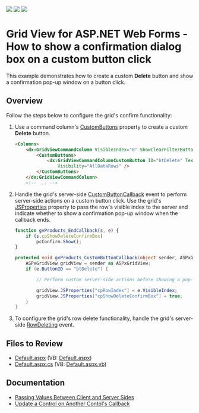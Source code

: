 <!-- default badges list -->
![](https://img.shields.io/endpoint?url=https://codecentral.devexpress.com/api/v1/VersionRange/128542995/14.2.3%2B)
[![](https://img.shields.io/badge/Open_in_DevExpress_Support_Center-FF7200?style=flat-square&logo=DevExpress&logoColor=white)](https://supportcenter.devexpress.com/ticket/details/E4126)
[![](https://img.shields.io/badge/📖_How_to_use_DevExpress_Examples-e9f6fc?style=flat-square)](https://docs.devexpress.com/GeneralInformation/403183)
<!-- default badges end -->
# Grid View for ASP.NET Web Forms - How to show a confirmation dialog box on a custom button click

This example demonstrates how to create a custom **Delete** button and show a confirmation pop-up window on a button click.

## Overview

Follow the steps below to configure the grid's confirm functionality:

1. Use a command column's [CustomButtons](https://docs.devexpress.com/AspNet/DevExpress.Web.GridViewCommandColumn.CustomButtons) property to create a custom **Delete** button.

    ```aspx
    <Columns>
        <dx:GridViewCommandColumn VisibleIndex="0" ShowClearFilterButton="True">
            <CustomButtons>
                <dx:GridViewCommandColumnCustomButton ID="btDelete" Text="Delete"
                    Visibility="AllDataRows" />
            </CustomButtons>
        </dx:GridViewCommandColumn>
        <!-- ... -->
    ```

2. Handle the grid's server-side [CustomButtonCallback](https://docs.devexpress.com/AspNet/DevExpress.Web.ASPxGridView.CustomButtonCallback) event to perform server-side actions on a custom button click. Use the grid's [JSProperties](https://docs.devexpress.com/AspNet/DevExpress.Web.ASPxGridBase.JSProperties) property to pass the row's visible index to the server and indicate whether to show a confirmation pop-up window when the callback ends.

    ```js
    function gvProducts_EndCallback(s, e) {
        if (s.cpShowDeleteConfirmBox)
            pcConfirm.Show();
    }
    ```

    ```csharp
    protected void gvProducts_CustomButtonCallback(object sender, ASPxGridViewCustomButtonCallbackEventArgs e) {
        ASPxGridView gridView = sender as ASPxGridView;
        if (e.ButtonID == "btDelete") {

            // Perform custom server-side actions before showing a pop-up window

            gridView.JSProperties["cpRowIndex"] = e.VisibleIndex;
            gridView.JSProperties["cpShowDeleteConfirmBox"] = true;
        }
    }
    ```

3. To configure the grid's row delete functionality, handle the grid's server-side [RowDeleting](https://docs.devexpress.com/AspNet/DevExpress.Web.ASPxGridView.RowDeleting) event.

## Files to Review

* [Default.aspx](./CS/WebSite/Default.aspx) (VB: [Default.aspx](./VB/WebSite/Default.aspx))
* [Default.aspx.cs](./CS/WebSite/Default.aspx.cs) (VB: [Default.aspx.vb](./VB/WebSite/Default.aspx.vb))

## Documentation

* [Passing Values Between Client and Server Sides](https://docs.devexpress.com/AspNet/11816/common-concepts/client-side-functionality/passing-values-between-client-and-server-sides)
* [Update a Control on Another Contol's Callback](https://docs.devexpress.com/AspNet/402219/common-concepts/callbacks/update-control-in-callback-of-another-control)
